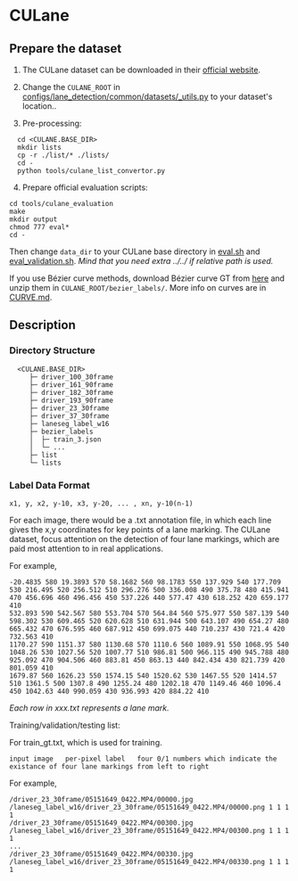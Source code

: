 # CULane  

## Prepare the dataset

1. The CULane dataset can be downloaded in their [official website](https://xingangpan.github.io/projects/CULane.html).

2. Change the `CULANE_ROOT` in [configs/lane_detection/common/datasets/_utils.py](../../configs/lane_detection/common/datasets/_utils.py) to your dataset's location..

3. Pre-processing:

```
  cd <CULANE.BASE_DIR>
  mkdir lists
  cp -r ./list/* ./lists/
  cd -
  python tools/culane_list_convertor.py
```

4. Prepare official evaluation scripts:

```
cd tools/culane_evaluation
make
mkdir output
chmod 777 eval*
cd -
```

Then change `data_dir` to your CULane base directory in [eval.sh](../../tools/culane_evaluation/eval.sh) and [eval_validation.sh](../../tools/culane_evaluation/eval_validation.sh). *Mind that you need extra ../../ if relative path is used.*

If you use Bézier curve methods, download Bézier curve GT from [here](https://drive.google.com/file/d/1s7N45IjUWxZEUIuyDUCIqtDfhzxRjmfL/view?usp=sharing) and unzip them in `CULANE_ROOT/bezier_labels/`. More info on curves are in [CURVE.md](../CURVE.md).

## Description

### Directory Structure

```
  <CULANE.BASE_DIR>
     ├─ driver_100_30frame    
     ├─ driver_161_90frame    
     ├─ driver_182_30frame    
     ├─ driver_193_90frame
     ├─ driver_23_30frame
     ├─ driver_37_30frame
     ├─ laneseg_label_w16
     ├─ bezier_labels
     │  ├─ train_3.json
     │  └─ ... 
     ├─ list
     └─ lists
```

### Label Data Format

```
x1, y, x2, y-10, x3, y-20, ... , xn, y-10(n-1)
```

For each image, there would be a .txt annotation file, in which each line gives the x,y coordinates for key points of a lane marking. The CULane dataset, focus attention on the detection of four lane markings, which are paid most attention to in real applications.
 
For example,

```
-20.4835 580 19.3893 570 58.1682 560 98.1783 550 137.929 540 177.709 530 216.495 520 256.512 510 296.276 500 336.008 490 375.78 480 415.941 470 456.696 460 496.456 450 537.226 440 577.47 430 618.252 420 659.177 410 
532.893 590 542.567 580 553.704 570 564.84 560 575.977 550 587.139 540 598.302 530 609.465 520 620.628 510 631.944 500 643.107 490 654.27 480 665.432 470 676.595 460 687.912 450 699.075 440 710.237 430 721.4 420 732.563 410 
1170.27 590 1151.37 580 1130.68 570 1110.6 560 1089.91 550 1068.95 540 1048.26 530 1027.56 520 1007.77 510 986.81 500 966.115 490 945.788 480 925.092 470 904.506 460 883.81 450 863.13 440 842.434 430 821.739 420 801.059 410 
1679.87 560 1626.23 550 1574.15 540 1520.62 530 1467.55 520 1414.57 510 1361.5 500 1307.8 490 1255.24 480 1202.18 470 1149.46 460 1096.4 450 1042.63 440 990.059 430 936.993 420 884.22 410 
```
*Each row in xxx.txt represents a lane mark.*

Training/validation/testing list:

For train_gt.txt, which is used for training.

```
input image   per-pixel label   four 0/1 numbers which indicate the existance of four lane markings from left to right
```

For example,

```
/driver_23_30frame/05151649_0422.MP4/00000.jpg /laneseg_label_w16/driver_23_30frame/05151649_0422.MP4/00000.png 1 1 1 1
/driver_23_30frame/05151649_0422.MP4/00300.jpg /laneseg_label_w16/driver_23_30frame/05151649_0422.MP4/00300.png 1 1 1 1
...
/driver_23_30frame/05151649_0422.MP4/00330.jpg /laneseg_label_w16/driver_23_30frame/05151649_0422.MP4/00330.png 1 1 1 1
```
